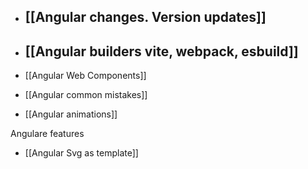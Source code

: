- ## [[Angular changes. Version updates]]

- ## [[Angular builders vite, webpack, esbuild]]

- [[Angular Web Components]]
- [[Angular common mistakes]]
- [[Angular animations]]


Angulare features
- [[Angular Svg as template]]


